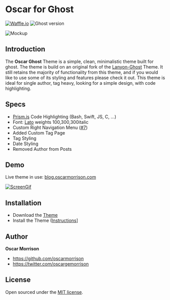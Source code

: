 # Oscar for Ghost
[![Waffle.io](https://img.shields.io/waffle/label/oscarmorrison/oscar-ghost/in%20progress.svg?maxAge=2592000?style=flat-square)](https://waffle.io/oscarmorrison/oscar-ghost) ![Ghost version](https://img.shields.io/badge/ghost-v0.7.9-blue.svg)

![Mockup](https://blogoscarmorrison.s3.amazonaws.com/2016/May/BlogThemeMockup_2-1463324076383.jpg)

## Introduction
The **Oscar Ghost** Theme is a simple, clean, minimalistic theme built for ghost. The theme is build on an original 
fork of the [Lanyon-Ghost](https://github.com/PxlBuzzard/lanyon-ghost) Theme. It still retains the majority of functionality from this theme, and if you would like to use some of its styling and features please check it out. 
This theme is ideal for single author, tag heavy, looking for a simple design, with code highlighting. 


## Specs
- [Prism.js](http://prismjs.com) Code Highlighting (Bash, Swift, JS, C, ...)
- Font: [Lato](https://www.google.com/fonts/specimen/Lato) weights 100,300,300italic
- Custom Right Navigation Menu ([#7](https://github.com/oscarmorrison/oscar-ghost/issues/7))
- Added Custom Tag Page
- Tag Styling
- Date Styling
- Removed Author from Posts


## Demo
Live theme in use:
[blog.oscarmorrison.com](http://blog.oscarmorrison.com)

[![ScreenGif](https://raw.githubusercontent.com/oscarmorrison/oscar-ghost/master/ScreenDemo.gif)](http://blog.oscarmorrison.com)

## Installation

- Download the [Theme](https://github.com/oscarmorrison/oscar-ghost/archive/master.zip)
- Install the Theme ([Instructions](http://support.ghost.org/switch-themes/)]


## Author

**Oscar Morrison**
- <https://github.com/oscarmorrison>
- <https://twitter.com/oscargemorrison>

## License

Open sourced under the [MIT license](LICENSE.md).
